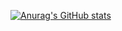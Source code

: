 [![Anurag's GitHub stats](https://github-readme-stats.vercel.app/api?username=xiaoshuang20)](https://github.com/anuraghazra/github-readme-stats)
